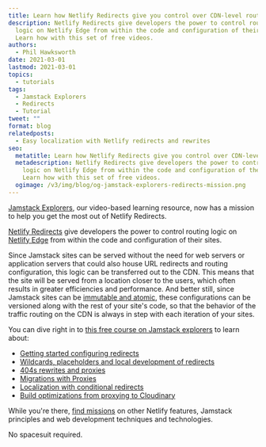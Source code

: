 ```yaml
---
title: Learn how Netlify Redirects give you control over CDN-level routing
description: Netlify Redirects give developers the power to control routing
  logic on Netlify Edge from within the code and configuration of their sites.
  Learn how with this set of free videos.
authors:
  - Phil Hawksworth
date: 2021-03-01
lastmod: 2021-03-01
topics:
  - tutorials
tags:
  - Jamstack Explorers
  - Redirects
  - Tutorial
tweet: ""
format: blog
relatedposts:
  - Easy localization with Netlify redirects and rewrites
seo:
  metatitle: Learn how Netlify Redirects give you control over CDN-level routing
  metadescription: Netlify Redirects give developers the power to control routing
    logic on Netlify Edge from within the code and configuration of their sites.
    Learn how with this set of free videos.
  ogimage: /v3/img/blog/og-jamstack-explorers-redirects-mission.png
---
```

[Jamstack Explorers](https://explorers.netlify.com), our video-based learning resource, now has a mission to help you get the most out of Netlify Redirects.

[Netlify Redirects](https://docs.netlify.com/routing/redirects/??utm_campaign=devex-ph&utm_source=blog&utm_medium=blog&utm_content=redirect-mission) give developers the power to control routing logic on [Netlify Edge](https://www.netlify.com/products/edge/?utm_campaign=devex-ph&utm_source=blog&utm_medium=blog&utm_content=redirect-mission) from within the code and configuration of their sites.

Since Jamstack sites can be served without the need for web servers or application servers that could also house URL redirects and routing configuration, this logic can be transferred out to the CDN. This means that the site will be served from a location closer to the users, which often results in greater efficiencies and performance. And better still, since Jamstack sites can be [immutable and atomic](https://www.netlify.com/blog/2021/02/23/terminology-explained-atomic-and-immutable-deploys/?utm_campaign=devex-ph&utm_source=blog&utm_medium=blog&utm_content=explainer-immutable-atomic), these configurations can be versioned along with the rest of your site's code, so that the behavior of the traffic routing on the CDN is always in step with each iteration of your sites.

You can dive right in to [this free course on Jamstack explorers](https://explorers.netlify.com/learn/exploring-netlify-redirects/?utm_campaign=devex-ph&utm_source=blog&utm_medium=blog&utm_content=redirect-mission) to learn about:

- [Getting started configuring redirects](https://explorers.netlify.com/learn/exploring-netlify-redirects/getting-started-configuring-redirects/?utm_campaign=devex-ph&utm_source=blog&utm_medium=blog&utm_content=redirect-mission)
- [Wildcards, placeholders and local development of redirects](https://explorers.netlify.com/learn/exploring-netlify-redirects/wildcards-placeholders-and-local-development-of-redirects/?utm_campaign=devex-ph&utm_source=blog&utm_medium=blog&utm_content=redirect-mission)
- [404s rewrites and proxies](https://explorers.netlify.com/learn/exploring-netlify-redirects/404s-rewrites-and-proxies/?utm_campaign=devex-ph&utm_source=blog&utm_medium=blog&utm_content=redirect-mission)
- [Migrations with Proxies](https://explorers.netlify.com/learn/exploring-netlify-redirects/migrations-with-proxies/?utm_campaign=devex-ph&utm_source=blog&utm_medium=blog&utm_content=redirect-mission)
- [Localization with conditional redirects](https://explorers.netlify.com/learn/exploring-netlify-redirects/localization-with-conditional-redirects/?utm_campaign=devex-ph&utm_source=blog&utm_medium=blog&utm_content=redirect-mission)
- [Build optimizations from proxying to Cloudinary](https://explorers.netlify.com/learn/exploring-netlify-redirects/build-optimizations-from-proxying-to-cloudinary/?utm_campaign=devex-ph&utm_source=blog&utm_medium=blog&utm_content=redirect-mission)

While you're there, [find missions](https://explorers.netlify.com/missions?utm_campaign=devex-ph&utm_source=blog&utm_medium=blog&utm_content=redirect-mission/&utm_source=blog&utm_medium=blog&utm_content=redirect-mission) on other Netlify features, Jamstack principles and web development techniques and technologies.

No spacesuit required.


